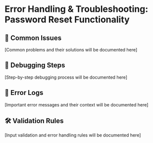 # Error Handling & Troubleshooting: Password Reset Functionality

## 🚨 Common Issues
[Common problems and their solutions will be documented here]

## 🔧 Debugging Steps
[Step-by-step debugging process will be documented here]

## 📝 Error Logs
[Important error messages and their context will be documented here]

## 🛠️ Validation Rules
[Input validation and error handling rules will be documented here]